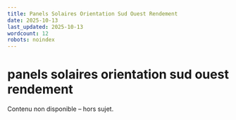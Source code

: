 ```yaml
---
title: Panels Solaires Orientation Sud Ouest Rendement
date: 2025-10-13
last_updated: 2025-10-13
wordcount: 12
robots: noindex
---
```


# panels solaires orientation sud ouest rendement

Contenu non disponible – hors sujet.